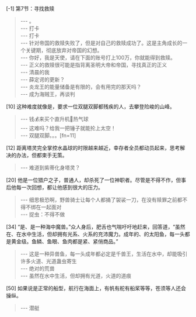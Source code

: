 
[-1] 第7节：寻找救赎
>--- 。<br>
>--- 打卡<br>
>--- 打卡<br>
>--- 针对帝国的救赎失败了，但是对自己的救赎成功了。这是主角成长的一个关键期，彻底放弃对帝国的幻想。<br>
>--- 你好，我是天使，请在下面的账号打上100万，你就能得到救赎。<br>
>--- 正义的救赎很可能是指背离圣明大帝和帝国，寻找真正的正义<br>
>--- 清晨的我<br>
>--- 薛定谔的更新？<br>
>--- 炎龙王的能量储备是有限的，会有用完的那天吗？<br>
>--- 成为海贼王，再谈判<br>

[10] 这种难度就像是，要求一位双腿双脚都残疾的人，去攀登险峻的山峰。
>--- 钱💰来买个直升机🚁热气球<br>
>--- 这难吗？给我一把锤子就能抡上太空！<br>
>--- 双腿双脚。。。[fn=11]<br>

[12] 距离塔灵完全掌控水晶球的时限越来越近，幸存者全员都动员起来，思考解决的办法，但都束手无策。
>--- 难道到紫蒂化身塔灵？<br>

[20] 他是一位猎户之子，普通人，却杀死了一位神职者。尽管是不得不作，但事后他每一次回想，都让他感到很大的压力。
>--- 细思极恐啊，野兽骑士让每个人都捅了袈裟一刀，在没有赎罪之前都不得不绑在一起面对<br>
>--- 捉虫：不得不做<br>

[34] “是、是一种海中魔兽。”众人身后，肥舌也气喘吁吁地赶来，回答道，“虽然在、在水中生活，但却拥有光系、火系的充沛魔力。成年的、的太阳鱼，每一头都是黄金级。鱼鳞、鱼眼、鱼肉都是紧、紧俏商品。”
>--- 这是一种异兽鱼，每一头成年都必定是千兽王，生活在水中，却能吸引许多火道、光道蛊虫寄生<br>
>--- 绝对的荒兽<br>
>--- 虽然在水中生活，但却拥有光道，火道的道痕<br>

[50] 如果说是正常的船型，航行在海面上，有帆有舵有船桨等等，苍须等人还会操纵。
>--- 潜艇<br>
